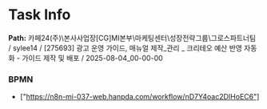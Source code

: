 # Task Info

**Path:** 카페24(주)\본사사업장\[CG]MI본부\마케팅센터\성장전략그룹\그로스파트너팀 / sylee14 / [275693] 광고 운영 가이드, 매뉴얼 제작_관리 _ 크리테오 예산 반영 자동화 - 가이드 제작 및 배포 / 2025-08-04_00-00-00

### BPMN
- ["https://n8n-mi-037-web.hanpda.com/workflow/nD7Y4oac2DIHoEC6"]

